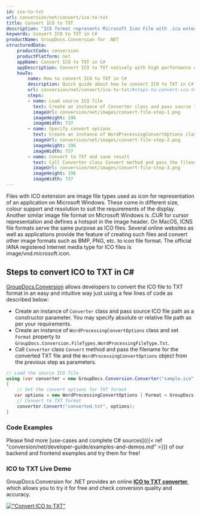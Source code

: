 ```yaml
---
id: ico-to-txt
url: conversion/net/convert/ico-to-txt
title: Convert ICO to TXT
description: "ICO format represents Microsoft Icon File with .ico extension. Learn how to convert ICO to TXT file programmatically in C# language using GroupDocs.Conversion for .NET library."
keywords: Convert ICO to TXT in C#
productName: GroupDocs.Conversion for .NET
structuredData:
    productCode: conversion
    productPlatform: net
    appName: Convert ICO to TXT in C#
    appDescription: Convert ICO to TXT natively with high performance using C# language and server side GroupDocs.Conversion for .NET APIs, without the use of any software like Microsoft or Open Office.
    howTo:
        name: How to convert ICO to TXT in C# 
        description: Quick guide about how to convert ICO to TXT in C# with high performance and accuracy.
        url: conversion/net/convert/ico-to-txt/#steps-to-convert-ico-to-txt-in-c
        steps:
        - name: Load source ICO file 
          text: Create an instance of Converter class and pass source ICO file path as a constructor parameter. You may specify absolute or relative file path as per your requirements. 
          imageUrl: conversion/net/images/convert-file-step-1.png
          imageHeight: 196
          imageWidth: 737
        - name: Specify convert options 
          text: Create an instance of WordProcessingConvertOptions class.
          imageUrl: conversion/net/images/convert-file-step-2.png
          imageHeight: 196
          imageWidth: 737
        - name: Convert to TXT and save result 
          text: Call Converter class Convert method and pass the filename for the converted HTML file and the WordProcessingConvertOptions object from the previous step as parameters.
          imageUrl: conversion/net/images/convert-file-step-3.png
          imageHeight: 196
          imageWidth: 737
---
```


Files with ICO extension are image file types used as icon for representation of an application on Microsoft Windows. These come in different size, colour support and resolution to suit the requirements of the display. Another similar image file format on Microsoft Windows is .CUR for cursor representation and defines a hotspot in the image header. On MacOS, ICNS file formats serve the same purpose as ICO files. Several online websites as well as applications provide the feature of creating such files and convert other image formats such as BMP, PNG, etc. to icon file format. The official IANA registered Internet media type for ICO files is image/vnd.microsoft.icon.

## Steps to convert ICO to TXT in C#

[GroupDocs.Conversion](https://products.groupdocs.com/conversion/net) allows developers to convert the ICO file to TXT format in an easy and intuitive way just using a few lines of code as described below:

* Create an instance of `Converter` class and pass source ICO file path as a constructor parameter. You may specify absolute or relative file path as per your requirements. 
* Create an instance of `WordProcessingConvertOptions` class and set `Format` property to `GroupDocs.Conversion.FileTypes.WordProcessingFileType.Txt`.
* Call `Converter` class `Convert` method and pass the filename for the converted TXT file and the `WordProcessingConvertOptions` object from the previous step as parameters.

```csharp
// Load the source ICO file
using (var converter = new GroupDocs.Conversion.Converter("sample.ico"))
{
    // Set the convert options for TXT format
   var options = new WordProcessingConvertOptions { Format = GroupDocs.Conversion.FileTypes.WordProcessingFileType.Txt };
    // Convert to TXT format
    converter.Convert("converted.txt", options);
}
```

### Code Examples

Please find more [use-cases and complete C# sources]({{< ref "conversion/net/developer-guide/examples-and-demos.md" >}}) of our backend and frontend examples and try them for free!

### ICO to TXT Live Demo

GroupDocs.Conversion for .NET provides an online [**ICO to TXT converter**](https://products.groupdocs.app/conversion/ico-to-txt), which allows you to try it for free and check conversion quality and accuracy.

[!["Convert ICO to TXT"](conversion/net/images/convert-to-txt/convert-ico-to-txt.png)](https://products.groupdocs.app/conversion/ico-to-txt)